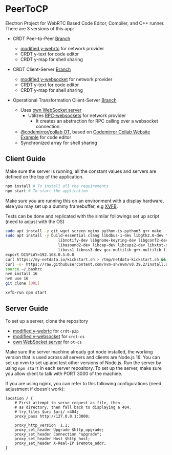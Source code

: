 # PeerToCP

Electron Project for WebRTC Based Code Editor, Compiler, and C++ runner.
There are 3 versions of this app:

- CRDT Peer-to-Peer [Branch](https://github.com/hockyy/peertocp/tree/crdt-p2p)
  - [modified y-webrtc](https://github.com/hockyy/y-webrtc) for network provider
  - CRDT y-text for code editor
  - CRDT y-map for shell sharing

- CRDT Client-Server [Branch](https://github.com/hockyy/peertocp/tree/crdt-cs)
  - [modified y-websocket](https://github.com/hockyy/y-websocket) for network provider
  - CRDT y-text for code editor
  - CRDT y-map for shell sharing

- Operational Transformation Client-Server [Branch](https://github.com/hockyy/peertocp/tree/ot-cs)
  - Uses [own WebSocket server](https://github.com/hockyy/peertocp-server)
     - Utilizes [RPC-websockets](https://www.npmjs.com/package/rpc-websockets) for network provider
       - It creates an abstraction for RPC calling over a websocket connection
  - [@codemirror/collab OT](https://github.com/codemirror/collab), based on [Codemirror Collab Website Example](https://github.com/codemirror/website/tree/master/site/examples/collab) for code editor
  - Synchronized array for shell sharing

## Client Guide

Make sure the server is running, all the constant values and servers are defined on the top of the application.

```bash
npm install # To install all the requirements
npm start # To start the application
```

Make sure you are running this on an environment with a display hardware, else you may set up a dummy framebuffer, e.g [XVFB](https://www.x.org/wiki/).

Tests can be done and replicated with the similar followings set up script (need to adjust with the OS)

```bash
sudo apt install -y git wget screen nginx python-is-python3 g++ make
sudo apt install -y build-essential clang libdbus-1-dev libgtk2.0-dev \
                       libnotify-dev libgnome-keyring-dev libgconf2-dev \
                       libasound2-dev libcap-dev libcups2-dev libxtst-dev \
                       libxss1 libnss3-dev gcc-multilib g++-multilib libasound2 xvfb \
export DISPLAY=192.168.0.5:0.0
curl https://my-netdata.io/kickstart.sh > /tmp/netdata-kickstart.sh && sh /tmp/netdata-kickstart.sh
curl -o- https://raw.githubusercontent.com/nvm-sh/nvm/v0.39.2/install.sh | bash
source ~/.bashrc
nvm install 16
nvm use 16
git clone [URL]

xvfb-run npm start
```

## Server Guide

To set up a server, clone the repository

- [modified y-webrtc](https://github.com/hockyy/y-webrtc) for `crdt-p2p`
- [modified y-websocket](https://github.com/hockyy/y-websocket) for `crdt-cs`
- [own WebSocket server](https://github.com/hockyy/peertocp-server) for `ot-cs`

Make sure the server machine already got node installed, the working version that is used across all servers and clients are Node.js 16. You can set up nvm to set up and test other versions of Node.js. Run the server by using `npm start` in each server repository. To set up the server, make sure you allow client to talk with PORT 3000 of the machine.

If you are using nginx, you can refer to this following configurations (need adjustment if doesn't work):

```nginx
location / {
	# First attempt to serve request as file, then
	# as directory, then fall back to displaying a 404.
	# try_files $uri $uri/ =404;
	proxy_pass http://127.0.0.1:3000;
  
	proxy_http_version  1.1;
	proxy_set_header Upgrade $http_upgrade;
	proxy_set_header Connection "upgrade";
	proxy_set_header Host $http_host;
	proxy_set_header X-Real-IP $remote_addr;
}
```
